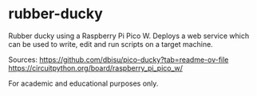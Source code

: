 # rubber-ducky
Rubber ducky using a Raspberry Pi Pico W. Deploys a web service which can be used to write, edit and run scripts on a target machine. 

Sources:
https://github.com/dbisu/pico-ducky?tab=readme-ov-file
https://circuitpython.org/board/raspberry_pi_pico_w/

For academic and educational purposes only. 
